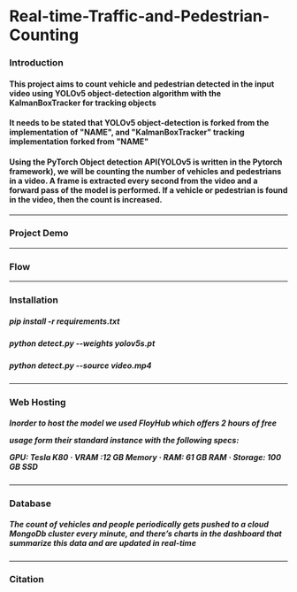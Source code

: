 # Real-time-Traffic-and-Pedestrian-Counting

<h3>Introduction</h3>
<h4>This project aims to count vehicle and pedestrian detected in the input video using YOLOv5 object-detection algorithm with the KalmanBoxTracker for tracking objects</h4>

<h4>It needs to be stated that YOLOv5 object-detection is forked from the implementation of "NAME", and "KalmanBoxTracker" tracking implementation forked from "NAME"</h4>

<h4>Using the PyTorch Object detection API(YOLOv5 is written in the Pytorch framework), we will be counting the number of vehicles and pedestrians in a video. A frame is extracted every second from the video and a forward pass of the model is performed. If a vehicle or pedestrian is found in the video, then the count is increased.
</h4>


<hr>

<h3>Project Demo</h3>


<hr>

<h3>Flow</h3>


<hr>


<h3>Installation</h3>

<h5>pip install -r requirements.txt</h5>

<h5>python detect.py --weights yolov5s.pt</h5>

<h5>python detect.py --source video.mp4</h5>

<hr>

<h3>Web Hosting</h3>
<h5>
Inorder to host the model we used FloyHub which offers 2 hours of free 

usage form their standard instance with the following specs:

GPU: Tesla K80 · VRAM :12 GB Memory · RAM: 61 GB RAM · Storage: 100 GB SSD</h5>

<hr>

<h3>Database</h3>
<h5>The count of vehicles and people periodically gets pushed to a cloud MongoDb cluster every minute, and there’s charts in the dashboard that summarize this data and are updated in real-time</h5>

<hr>

<h3>Citation</h3>
